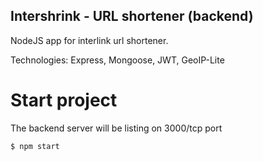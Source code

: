 ## Intershrink - URL shortener (backend)

NodeJS app for interlink url shortener.

Technologies: Express, Mongoose, JWT, GeoIP-Lite

# Start project

The backend server will be listing on 3000/tcp port

```bash
$ npm start
```


